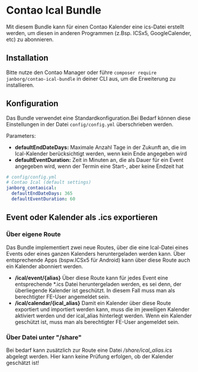 # Contao Ical Bundle

Mit diesem Bundle kann für einen Contao Kalender eine ics-Datei erstellt werden, um diesen in anderen Programmen (z.Bsp. ICSx5, GoogleCalender, etc) zu abonnieren. 
## Installation
Bitte nutze den Contao Manager oder führe `composer require janborg/contao-ical-bundle` in deiner CLI aus, um die Erweiterung zu installieren.


## Konfiguration
Das Bundle verwendet eine Standardkonfiguration.Bei Bedarf können diese Einstellungen in der Datei `config/config.yml` überschrieben werden.

Parameters:
- **defaultEndDateDays:** 
Maximale Anzahl Tage in der Zukunft an, die im Ical-Kalender berücksichtigt werden, wenn kein Ende angegeben wird
- **defaultEventDuration:** Zeit in Minuten an, die als Dauer für ein Event angegeben wird, wenn der Termin eine Start-, aber keine Endzeit hat

```yaml
# config/config.yml
# Contao Ical (default settings)
janborg_contaoical:
  defaultEndDateDays: 365
  defaultEventDuration: 60
```

## Event oder Kalender als .ics exportieren
### Über eigene Route
Das Bundle implementiert zwei neue Routes, über die eine Ical-Datei eines Events oder eines ganzen Kalenders heruntergeladen werden kann. Über entsprechende Apps (bspw.ICSx5 für Android) kann über diese Route auch ein Kalender abonniert werden.

- **/ical/event/{alias}**
Über diese Route kann für jedes Event eine entsprechende *.ics Datei heruntergeladen werden, es sei denn, der überliegende Kalender ist geschützt. In diesem Fall muss man als berechtigter FE-User angemeldet sein.
- **/ical/calendar/{ical_alias}**
Damit ein Kalender über diese Route exportiert und importiert werden kann, muss die im jeweiligen Kalender aktiviert werden und der ical_alias hinterlegt werden. Wenn ein Kalender geschützt ist, muss man als berechtigter FE-User angemeldet sein.

### Über Datei unter "/share"
Bei bedarf kann zusätzlich zur Route eine Datei <em>/share/ical_alias.ics</em> abgelegt werden. Hier kann keine Prüfung erfolgen, ob der Kalender geschätzt ist!